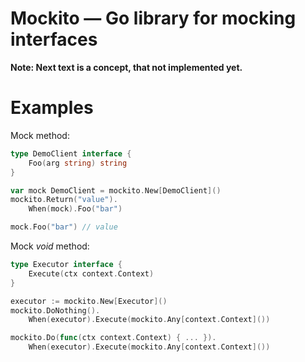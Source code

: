 # Mockito — Go library for mocking interfaces

**Note: Next text is a concept, that not implemented yet.**

# Examples
Mock method:
```go
type DemoClient interface {
	Foo(arg string) string
}

var mock DemoClient = mockito.New[DemoClient]()
mockito.Return("value").
	When(mock).Foo("bar")

mock.Foo("bar") // value
```

Mock _void_ method:
```go
type Executor interface {
	Execute(ctx context.Context)
}

executor := mockito.New[Executor]()
mockito.DoNothing().
	When(executor).Execute(mockito.Any[context.Context]())

mockito.Do(func(ctx context.Context) { ... }).
	When(executor).Execute(mockito.Any[context.Context]())
```
